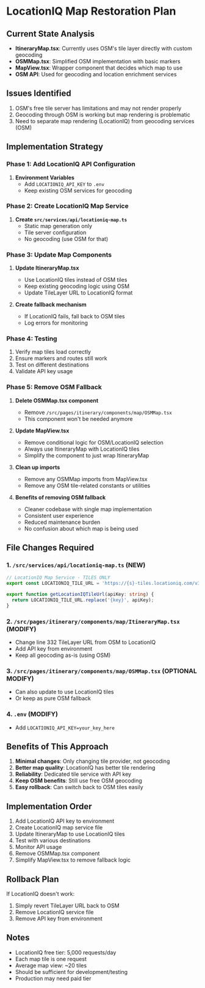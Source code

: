 # LocationIQ Map Restoration Plan

## Current State Analysis
- **ItineraryMap.tsx**: Currently uses OSM's tile layer directly with custom geocoding
- **OSMMap.tsx**: Simplified OSM implementation with basic markers
- **MapView.tsx**: Wrapper component that decides which map to use
- **OSM API**: Used for geocoding and location enrichment services

## Issues Identified
1. OSM's free tile server has limitations and may not render properly
2. Geocoding through OSM is working but map rendering is problematic
3. Need to separate map rendering (LocationIQ) from geocoding services (OSM)

## Implementation Strategy

### Phase 1: Add LocationIQ API Configuration
1. **Environment Variables**
   - Add `LOCATIONIQ_API_KEY` to `.env`
   - Keep existing OSM services for geocoding

### Phase 2: Create LocationIQ Map Service
1. **Create `src/services/api/locationiq-map.ts`**
   - Static map generation only
   - Tile server configuration
   - No geocoding (use OSM for that)

### Phase 3: Update Map Components
1. **Update ItineraryMap.tsx**
   - Use LocationIQ tiles instead of OSM tiles
   - Keep existing geocoding logic using OSM
   - Update TileLayer URL to LocationIQ format

2. **Create fallback mechanism**
   - If LocationIQ fails, fall back to OSM tiles
   - Log errors for monitoring

### Phase 4: Testing
1. Verify map tiles load correctly
2. Ensure markers and routes still work
3. Test on different destinations
4. Validate API key usage

### Phase 5: Remove OSM Fallback
1. **Delete OSMMap.tsx component**
   - Remove `/src/pages/itinerary/components/map/OSMMap.tsx`
   - This component won't be needed anymore

2. **Update MapView.tsx**
   - Remove conditional logic for OSM/LocationIQ selection
   - Always use ItineraryMap with LocationIQ tiles
   - Simplify the component to just wrap ItineraryMap

3. **Clean up imports**
   - Remove any OSMMap imports from MapView.tsx
   - Remove any OSM tile-related constants or utilities

4. **Benefits of removing OSM fallback**
   - Cleaner codebase with single map implementation
   - Consistent user experience
   - Reduced maintenance burden
   - No confusion about which map is being used

## File Changes Required

### 1. `/src/services/api/locationiq-map.ts` (NEW)
```typescript
// LocationIQ Map Service - TILES ONLY
export const LOCATIONIQ_TILE_URL = 'https://{s}-tiles.locationiq.com/v3/streets/r/{z}/{x}/{y}.png?key={key}';

export function getLocationIQTileUrl(apiKey: string) {
  return LOCATIONIQ_TILE_URL.replace('{key}', apiKey);
}
```

### 2. `/src/pages/itinerary/components/map/ItineraryMap.tsx` (MODIFY)
- Change line 332 TileLayer URL from OSM to LocationIQ
- Add API key from environment
- Keep all geocoding as-is (using OSM)

### 3. `/src/pages/itinerary/components/map/OSMMap.tsx` (OPTIONAL MODIFY)
- Can also update to use LocationIQ tiles
- Or keep as pure OSM fallback

### 4. `.env` (MODIFY)
- Add `LOCATIONIQ_API_KEY=your_key_here`

## Benefits of This Approach
1. **Minimal changes**: Only changing tile provider, not geocoding
2. **Better map quality**: LocationIQ has better tile rendering
3. **Reliability**: Dedicated tile service with API key
4. **Keep OSM benefits**: Still use free OSM geocoding
5. **Easy rollback**: Can switch back to OSM tiles easily

## Implementation Order
1. Add LocationIQ API key to environment
2. Create LocationIQ map service file
3. Update ItineraryMap to use LocationIQ tiles
4. Test with various destinations
5. Monitor API usage
6. Remove OSMMap.tsx component
7. Simplify MapView.tsx to remove fallback logic

## Rollback Plan
If LocationIQ doesn't work:
1. Simply revert TileLayer URL back to OSM
2. Remove LocationIQ service file
3. Remove API key from environment

## Notes
- LocationIQ free tier: 5,000 requests/day
- Each map tile is one request
- Average map view: ~20 tiles
- Should be sufficient for development/testing
- Production may need paid tier